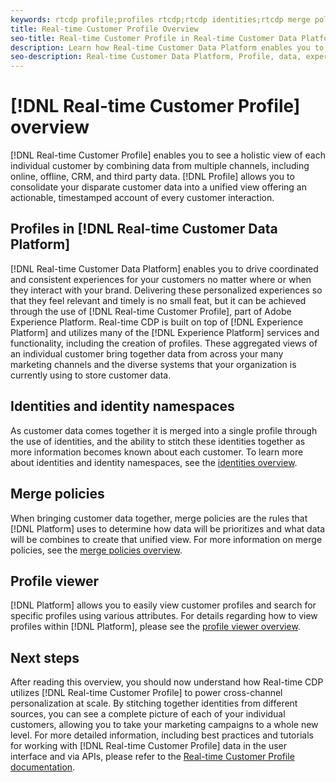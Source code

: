 ```yaml
---
keywords: rtcdp profile;profiles rtcdp;rtcdp identities;rtcdp merge policies;real-time customer profile
title: Real-time Customer Profile Overview
seo-title: Real-time Customer Profile in Real-time Customer Data Platform
description: Learn how Real-time Customer Data Platform enables you to drive coordinated, consistent, relevant experiences for your customers using Real-time Customer Profiles.
seo-description: Real-time Customer Data Platform, Profile, data, experiences, channels
---
```


# [!DNL Real-time Customer Profile] overview

[!DNL Real-time Customer Profile] enables you to see a holistic view of each individual customer by combining data from multiple channels, including online, offline, CRM, and third party data. [!DNL Profile] allows you to consolidate your disparate customer data into a unified view offering an actionable, timestamped account of every customer interaction.

## Profiles in [!DNL Real-time Customer Data Platform]

[!DNL Real-time Customer Data Platform] enables you to drive coordinated and consistent experiences for your customers no matter where or when they interact with your brand. Delivering these personalized experiences so that they feel relevant and timely is no small feat, but it can be achieved through the use of [!DNL Real-time Customer Profile], part of Adobe Experience Platform. Real-time CDP is built on top of [!DNL Experience Platform] and utilizes many of the [!DNL Experience Platform] services and functionality, including the creation of profiles. These aggregated views of an individual customer bring together data from across your many marketing channels and the diverse systems that your organization is currently using to store customer data.

## Identities and identity namespaces

As customer data comes together it is merged into a single profile through the use of identities, and the ability to stitch these identities together as more information becomes known about each customer. To learn more about identities and identity namespaces, see the [identities overview](/help/rtcdp/profile/identities-overview.md).

## Merge policies

When bringing customer data together, merge policies are the rules that [!DNL Platform] uses to determine how data will be prioritizes and what data will be combines to create that unified view. For more information on merge policies, see the [merge policies overview](/help/rtcdp/profile/merge-policies.md).

## Profile viewer

[!DNL Platform] allows you to easily view customer profiles and search for specific profiles using various attributes. For details regarding how to view profiles within [!DNL Platform], please see the [profile viewer overview](/help/rtcdp/profile/profile-viewer.md).

## Next steps

After reading this overview, you should now understand how Real-time CDP utilizes [!DNL Real-time Customer Profile] to power cross-channel personalization at scale. By stitching together identities from different sources, you can see a complete picture of each of your individual customers, allowing you to take your marketing campaigns to a whole new level. For more detailed information, including best practices and tutorials for working with [!DNL Real-time Customer Profile] data in the user interface and via APIs, please refer to the [Real-time Customer Profile documentation](../../profile/home.md).